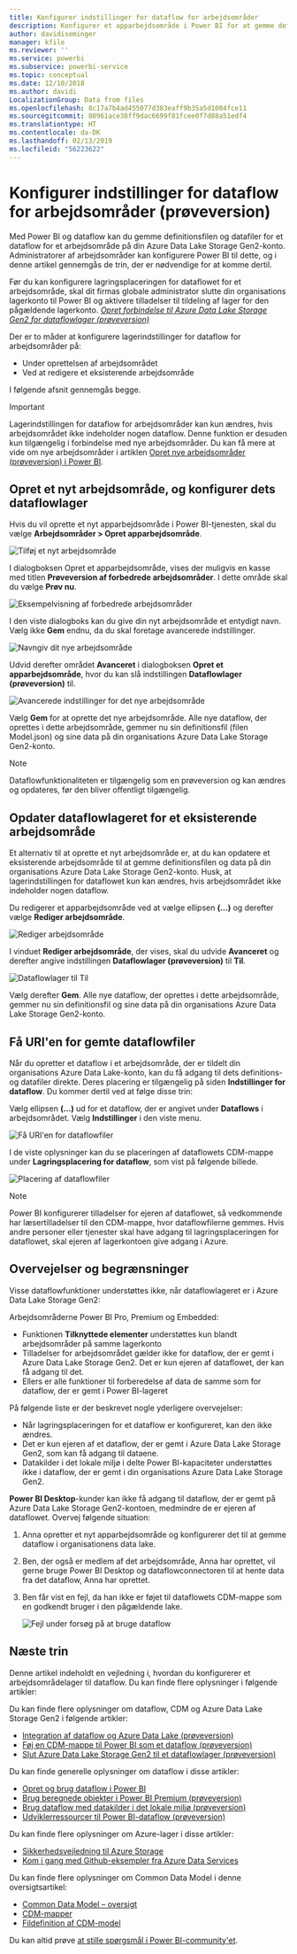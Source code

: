 ```yaml
---
title: Konfigurer indstillinger for dataflow for arbejdsområder
description: Konfigurer et apparbejdsområde i Power BI for at gemme definitionen og datafilerne for dataflowet i Azure Data Lake Storage Gen2
author: davidiseminger
manager: kfile
ms.reviewer: ''
ms.service: powerbi
ms.subservice: powerbi-service
ms.topic: conceptual
ms.date: 12/10/2018
ms.author: davidi
LocalizationGroup: Data from files
ms.openlocfilehash: 8c17a7b4ad455077d383eaff9b35a5d1004fce11
ms.sourcegitcommit: 80961ace38ff9dac6699f81fcee0f7d88a51edf4
ms.translationtype: HT
ms.contentlocale: da-DK
ms.lasthandoff: 02/13/2019
ms.locfileid: "56223622"
---
```

# <a name="configure-workspace-dataflow-settings-preview"></a>Konfigurer indstillinger for dataflow for arbejdsområder (prøveversion)

Med Power BI og dataflow kan du gemme definitionsfilen og datafiler for et dataflow for et arbejdsområde på din Azure Data Lake Storage Gen2-konto. Administratorer af arbejdsområder kan konfigurere Power BI til dette, og i denne artikel gennemgås de trin, der er nødvendige for at komme dertil. 

Før du kan konfigurere lagringsplaceringen for dataflowet for et arbejdsområde, skal dit firmas globale administrator slutte din organisations lagerkonto til Power BI og aktivere tilladelser til tildeling af lager for den pågældende lagerkonto. *[Opret forbindelse til Azure Data Lake Storage Gen2 for dataflowlager (prøveversion)](service-dataflows-connect-azure-data-lake-storage-gen2.md)* 

Der er to måder at konfigurere lagerindstillinger for dataflow for arbejdsområder på: 

* Under oprettelsen af arbejdsområdet
* Ved at redigere et eksisterende arbejdsområde

I følgende afsnit gennemgås begge. 

> [!IMPORTANT]
> Lagerindstillingen for dataflow for arbejdsområder kan kun ændres, hvis arbejdsområdet ikke indeholder nogen dataflow. Denne funktion er desuden kun tilgængelig i forbindelse med nye arbejdsområder. Du kan få mere at vide om nye arbejdsområder i artiklen [Opret nye arbejdsområder (prøveversion) i Power BI](service-create-the-new-workspaces.md).

## <a name="create-a-new-workspace-configure-its-dataflow-storage"></a>Opret et nyt arbejdsområde, og konfigurer dets dataflowlager

Hvis du vil oprette et nyt apparbejdsområde i Power BI-tjenesten, skal du vælge **Arbejdsområder > Opret apparbejdsområde**.

![Tilføj et nyt arbejdsområde](media/service-dataflows-configure-workspace-storage-settings/dataflow-storage-settings_01.jpg)

I dialogboksen Opret et apparbejdsområde, vises der muligvis en kasse med titlen **Prøveversion af forbedrede arbejdsområder**. I dette område skal du vælge **Prøv nu**.

![Eksempelvisning af forbedrede arbejdsområder](media/service-dataflows-configure-workspace-storage-settings/dataflow-storage-settings_02.jpg)

I den viste dialogboks kan du give din nyt arbejdsområde et entydigt navn. Vælg ikke **Gem** endnu, da du skal foretage avancerede indstillinger.

![Navngiv dit nye arbejdsområde](media/service-dataflows-configure-workspace-storage-settings/dataflow-storage-settings_03.jpg)

Udvid derefter området **Avanceret** i dialogboksen **Opret et apparbejdsområde**, hvor du kan slå indstillingen **Dataflowlager (prøveversion)** til.

![Avancerede indstillinger for det nye arbejdsområde](media/service-dataflows-configure-workspace-storage-settings/dataflow-storage-settings_04.jpg)

Vælg **Gem** for at oprette det nye arbejdsområde. Alle nye dataflow, der oprettes i dette arbejdsområde, gemmer nu sin definitionsfil (filen Model.json) og sine data på din organisations Azure Data Lake Storage Gen2-konto. 

> [!NOTE]
> Dataflowfunktionaliteten er tilgængelig som en prøveversion og kan ændres og opdateres, før den bliver offentligt tilgængelig.

## <a name="update-dataflow-storage-for-an-existing-workspace"></a>Opdater dataflowlageret for et eksisterende arbejdsområde

Et alternativ til at oprette et nyt arbejdsområde er, at du kan opdatere et eksisterende arbejdsområde til at gemme definitionsfilen og data på din organisations Azure Data Lake Storage Gen2-konto. Husk, at lagerindstillingen for dataflowet kun kan ændres, hvis arbejdsområdet ikke indeholder nogen dataflow.

Du redigerer et apparbejdsområde ved at vælge ellipsen **(...)** og derefter vælge **Rediger arbejdsområde**. 

![Rediger arbejdsområde](media/service-dataflows-configure-workspace-storage-settings/dataflow-storage-settings_05.jpg)

I vinduet **Rediger arbejdsområde**, der vises, skal du udvide **Avanceret** og derefter angive indstillingen **Dataflowlager (prøveversion)** til **Til**. 

![Dataflowlager til Til](media/service-dataflows-configure-workspace-storage-settings/dataflow-storage-settings_06.jpg)

Vælg derefter **Gem**. Alle nye dataflow, der oprettes i dette arbejdsområde, gemmer nu sin definitionsfil og sine data på din organisations Azure Data Lake Storage Gen2-konto.


## <a name="get-the-uri-of-stored-dataflow-files"></a>Få URI'en for gemte dataflowfiler

Når du opretter et dataflow i et arbejdsområde, der er tildelt din organisations Azure Data Lake-konto, kan du få adgang til dets definitions- og datafiler direkte. Deres placering er tilgængelig på siden **Indstillinger for dataflow**. Du kommer dertil ved at følge disse trin:

Vælg ellipsen **(...)** ud for et dataflow, der er angivet under **Dataflows** i arbejdsområdet. Vælg **Indstillinger** i den viste menu.

![Få URI'en for dataflowfiler](media/service-dataflows-configure-workspace-storage-settings/dataflow-storage-settings_07.jpg)

I de viste oplysninger kan du se placeringen af dataflowets CDM-mappe under **Lagringsplacering for dataflow**, som vist på følgende billede.

![Placering af dataflowfiler](media/service-dataflows-configure-workspace-storage-settings/dataflow-storage-settings_08.jpg)

> [!NOTE]
> Power BI konfigurerer tilladelser for ejeren af dataflowet, så vedkommende har læsertilladelser til den CDM-mappe, hvor dataflowfilerne gemmes. Hvis andre personer eller tjenester skal have adgang til lagringsplaceringen for dataflowet, skal ejeren af lagerkontoen give adgang i Azure.



## <a name="considerations-and-limitations"></a>Overvejelser og begrænsninger

Visse dataflowfunktioner understøttes ikke, når dataflowlageret er i Azure Data Lake Storage Gen2: 

Arbejdsområderne Power BI Pro, Premium og Embedded:
* Funktionen **Tilknyttede elementer** understøttes kun blandt arbejdsområder på samme lagerkonto
* Tilladelser for arbejdsområdet gælder ikke for dataflow, der er gemt i Azure Data Lake Storage Gen2. Det er kun ejeren af dataflowet, der kan få adgang til det.
* Ellers er alle funktioner til forberedelse af data de samme som for dataflow, der er gemt i Power BI-lageret


På følgende liste er der beskrevet nogle yderligere overvejelser:

* Når lagringsplaceringen for et dataflow er konfigureret, kan den ikke ændres.
* Det er kun ejeren af et dataflow, der er gemt i Azure Data Lake Storage Gen2, som kan få adgang til dataene.
* Datakilder i det lokale miljø i delte Power BI-kapaciteter understøttes ikke i dataflow, der er gemt i din organisations Azure Data Lake Storage Gen2.

**Power BI Desktop**-kunder kan ikke få adgang til dataflow, der er gemt på Azure Data Lake Storage Gen2-kontoen, medmindre de er ejeren af dataflowet. Overvej følgende situation:

1.  Anna opretter et nyt apparbejdsområde og konfigurerer det til at gemme dataflow i organisationens data lake.
2.  Ben, der også er medlem af det arbejdsområde, Anna har oprettet, vil gerne bruge Power BI Desktop og dataflowconnectoren til at hente data fra det dataflow, Anna har oprettet.
3.  Ben får vist en fejl, da han ikke er føjet til dataflowets CDM-mappe som en godkendt bruger i den pågældende lake.

    ![Fejl under forsøg på at bruge dataflow](media/service-dataflows-configure-workspace-storage-settings/dataflow-storage-settings_08.jpg)


## <a name="next-steps"></a>Næste trin

Denne artikel indeholdt en vejledning i, hvordan du konfigurerer et arbejdsområdelager til dataflow. Du kan finde flere oplysninger i følgende artikler:

Du kan finde flere oplysninger om dataflow, CDM og Azure Data Lake Storage Gen2 i følgende artikler:

* [Integration af dataflow og Azure Data Lake (prøveversion)](service-dataflows-azure-data-lake-integration.md)
* [Føj en CDM-mappe til Power BI som et dataflow (prøveversion)](service-dataflows-add-cdm-folder.md)
* [Slut Azure Data Lake Storage Gen2 til et dataflowlager (prøveversion)](service-dataflows-connect-azure-data-lake-storage-gen2.md)

Du kan finde generelle oplysninger om dataflow i disse artikler:

* [Opret og brug dataflow i Power BI](service-dataflows-create-use.md)
* [Brug beregnede objekter i Power BI Premium (prøveversion)](service-dataflows-computed-entities-premium.md)
* [Brug dataflow med datakilder i det lokale miljø (prøveversion)](service-dataflows-on-premises-gateways.md)
* [Udviklerressourcer til Power BI-dataflow (prøveversion)](service-dataflows-developer-resources.md)

Du kan finde flere oplysninger om Azure-lager i disse artikler:

* [Sikkerhedsvejledning til Azure Storage](https://docs.microsoft.com/azure/storage/common/storage-security-guide)
* [Kom i gang med Github-eksempler fra Azure Data Services](https://aka.ms/cdmadstutorial)

Du kan finde flere oplysninger om Common Data Model i denne oversigtsartikel:

* [Common Data Model – oversigt](https://docs.microsoft.com/powerapps/common-data-model/overview)
* [CDM-mapper](https://go.microsoft.com/fwlink/?linkid=2045304)
* [Fildefinition af CDM-model](https://go.microsoft.com/fwlink/?linkid=2045521)

Du kan altid prøve [at stille spørgsmål i Power BI-community'et](http://community.powerbi.com/).
